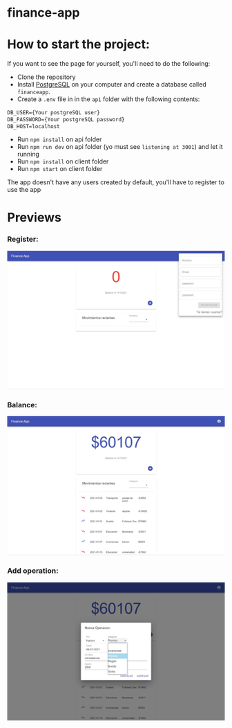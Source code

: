 # finance-app

# How to start the project:

If you want to see the page for yourself, you'll need to do the following:

- Clone the repository
- Install [PostgreSQL](https://www.postgresql.org/) on your computer and create a database called `financeapp`.
- Create a `.env` file in in the `api` folder with the following contents:

```
DB_USER={Your postgreSQL user}
DB_PASSWORD={Your postgreSQL password}
DB_HOST=localhost

```
- Run `npm install` on api folder
- Run `npm run dev` on api folder (yo must see `listening at 3001`) and let it running
- Run `npm install` on client folder
- Run `npm start` on client folder

The app doesn't have any users created by default, you'll have to register to use the app

# Previews

### Register:

![alt text](./images/1.jpg "register")

### Balance:

![alt text](./images/2.jpg "balance")

### Add operation:

![alt text](./images/3.jpg "add operation")
